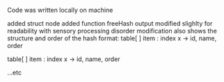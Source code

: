 Code was written locally on machine

added struct node
added function freeHash
output modified slighlty for readability with sensory processing disorder
modification also shows the structure and order of the hash
format:
   table[ <hash> ] item <position in linked list> :
   index x -> id, name, order 

   table[ <hash> ] item <position in linked list> :
   index x -> id, name, order

   ...etc
